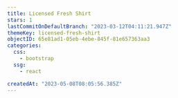 ```yaml
---
title: Licensed Fresh Shirt
stars: 1
lastCommitOnDefaultBranch: "2023-03-12T04:11:21.947Z"
themeKey: licensed-fresh-shirt
objectID: 65e81ad1-05eb-4ebe-845f-81e657363aa3
categories:
  css:
    - bootstrap
  ssg:
    - react

createdAt: "2023-05-08T08:05:56.385Z"
---
```

